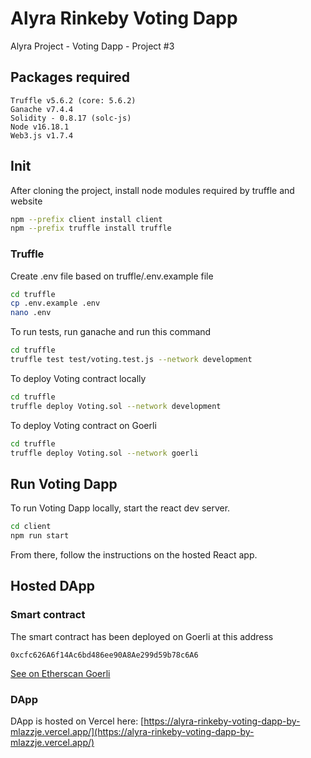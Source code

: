 # Alyra Rinkeby Voting Dapp
Alyra Project - Voting Dapp - Project #3

## Packages required

```
Truffle v5.6.2 (core: 5.6.2)
Ganache v7.4.4
Solidity - 0.8.17 (solc-js)
Node v16.18.1
Web3.js v1.7.4
```

## Init

After cloning the project, install node modules required by truffle and website
```sh
npm --prefix client install client
npm --prefix truffle install truffle
```

### Truffle
Create .env file based on truffle/.env.example file
```sh
cd truffle
cp .env.example .env
nano .env
```

To run tests, run ganache and run this command
```sh
cd truffle
truffle test test/voting.test.js --network development
```

To deploy Voting contract locally
```sh
cd truffle
truffle deploy Voting.sol --network development
```
To deploy Voting contract on Goerli
```sh
cd truffle
truffle deploy Voting.sol --network goerli
```

## Run Voting Dapp

To run Voting Dapp locally, start the react dev server.
```sh
cd client
npm run start
```

From there, follow the instructions on the hosted React app.

## Hosted DApp

### Smart contract

The smart contract has been deployed on Goerli at this address
```
0xcfc626A6f14Ac6bd486ee90A8Ae299d59b78c6A6
```

[See on Etherscan Goerli](https://goerli.etherscan.io/tx/0x27185954f9fa7fcd16c4efe2e2806465b6881bfc2304bb7fbc8baeb71e17c7f6)

### DApp

DApp is hosted on Vercel here: [https://alyra-rinkeby-voting-dapp-by-mlazzje.vercel.app/](https://alyra-rinkeby-voting-dapp-by-mlazzje.vercel.app/)